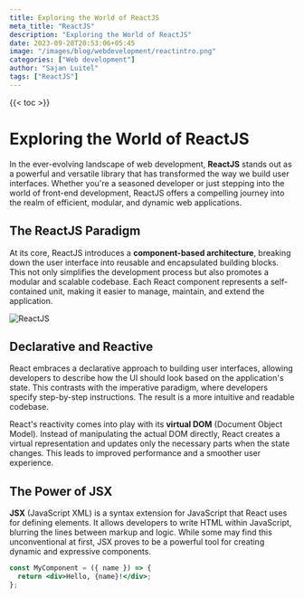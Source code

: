 ```yaml
---
title: Exploring the World of ReactJS
meta_title: "ReactJS"
description: "Exploring the World of ReactJS"
date: 2023-09-28T20:53:06+05:45
image: "/images/blog/webdevelopment/reactintro.png"
categories: ["Web development"]
author: "Sajan Luitel"
tags: ["ReactJS"]
---
```

{{< toc >}}


# Exploring the World of ReactJS

In the ever-evolving landscape of web development, **ReactJS** stands out as a powerful and versatile library that has transformed the way we build user interfaces. Whether you're a seasoned developer or just stepping into the world of front-end development, ReactJS offers a compelling journey into the realm of efficient, modular, and dynamic web applications.

## The ReactJS Paradigm

At its core, ReactJS introduces a **component-based architecture**, breaking down the user interface into reusable and encapsulated building blocks. This not only simplifies the development process but also promotes a modular and scalable codebase. Each React component represents a self-contained unit, making it easier to manage, maintain, and extend the application.

![ReactJS](https://example.com/reactjs-image.jpg)

## Declarative and Reactive

React embraces a declarative approach to building user interfaces, allowing developers to describe how the UI should look based on the application's state. This contrasts with the imperative paradigm, where developers specify step-by-step instructions. The result is a more intuitive and readable codebase.

React's reactivity comes into play with its **virtual DOM** (Document Object Model). Instead of manipulating the actual DOM directly, React creates a virtual representation and updates only the necessary parts when the state changes. This leads to improved performance and a smoother user experience.

## The Power of JSX

**JSX** (JavaScript XML) is a syntax extension for JavaScript that React uses for defining elements. It allows developers to write HTML within JavaScript, blurring the lines between markup and logic. While some may find this unconventional at first, JSX proves to be a powerful tool for creating dynamic and expressive components.

```jsx
const MyComponent = ({ name }) => {
  return <div>Hello, {name}!</div>;
};
```

